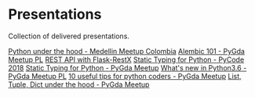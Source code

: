 Presentations
=============

Collection of delivered presentations.


[Python under the hood - Medellin Meetup Colombia](https://github.com/stovorov/presentations/blob/master/python_under_the_hood_2020.md)
[Alembic 101 - PyGda Meetup PL](https://stovorov.github.io/Alembic101/presentation/#/)
[REST API with Flask-RestX](https://stovorov.github.io/flask_restx_demo/presentation/#/)
[Static Typing for Python - PyCode 2018](https://github.com/stovorov/static-typing-for-python)
[Static Typing for Python - PyGda Meetup](https://github.com/stovorov/presentations/blob/master/Static%20typing%20for%20python.pdf)
[What's new in Python3.6 - PyGda Meetup PL](https://github.com/stovorov/presentations/blob/master/PyGDA21.pdf)
[10 useful tips for python coders - PyGda Meetup](https://github.com/stovorov/presentations/blob/master/PyGDA18.pdf)
[List, Tuple, Dict under the hood - PyGda Meetup](https://github.com/stovorov/presentations/blob/master/PyGDA14.pdf)
